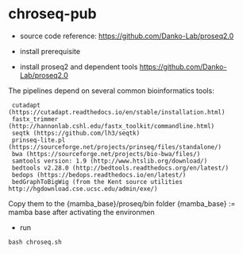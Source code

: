 # chroseq-pub
- source code reference: https://github.com/Danko-Lab/proseq2.0

- install prerequisite

- install proseq2 and dependent tools 
https://github.com/Danko-Lab/proseq2.0

The pipelines depend on several common bioinformatics tools:
```
 cutadapt (https://cutadapt.readthedocs.io/en/stable/installation.html)
 fastx_trimmer (http://hannonlab.cshl.edu/fastx_toolkit/commandline.html)
 seqtk (https://github.com/lh3/seqtk)
 prinseq-lite.pl (https://sourceforge.net/projects/prinseq/files/standalone/)
 bwa (https://sourceforge.net/projects/bio-bwa/files/)
 samtools version: 1.9 (http://www.htslib.org/download/)
 bedtools v2.28.0 (http://bedtools.readthedocs.org/en/latest/)
 bedops (https://bedops.readthedocs.io/en/latest/)
 bedGraphToBigWig (from the Kent source utilities http://hgdownload.cse.ucsc.edu/admin/exe/)
```
Copy them to the {mamba_base}/proseq/bin folder
{mamba_base} := mamba base after activating the environmen

- run
```
bash chroseq.sh 
```
